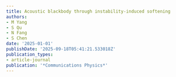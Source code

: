 ```yaml
---
title: Acoustic blackbody through instability-induced softening
authors:
- M Yang
- S Qu
- N Fang
- S Chen
date: '2025-01-01'
publishDate: '2025-09-18T05:41:21.533018Z'
publication_types:
- article-journal
publication: '*Communications Physics*'
---
```

